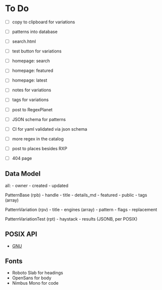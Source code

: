 # To Do

- [ ] copy to clipboard for variations
- [ ] patterns into database
- [ ] search.html
- [ ] test button for variations
- [ ] homepage: search
- [ ] homepage: featured
- [ ] homepage: latest
- [ ] notes for variations
- [ ] tags for variations
- [ ] post to RegexPlanet
- [ ] JSON schema for patterns
- [ ] CI for yaml validated via json schema
- [ ] more regex in the catalog
- [ ] post to places besides RXP
- [ ] 404 page


## Data Model

all:
	- owner
	- created
	- updated

PatternBase (rpb)
	- handle
	- title
	- details_md
	- featured
	- public
	- tags (array)

PatternVariation (rpv)
	- title
	- engines (array)
	- pattern
	- flags
	- replacement

PatternVariationTest (rpt)
	- haystack
	- results (JSONB, per POSIX)


## POSIX API

- [GNU](https://www.gnu.org/software/libc/manual/html_node/Regexp-Subexpressions.html)

## Fonts

- Roboto Slab for headings
- OpenSans for body
- Nimbus Mono for code
